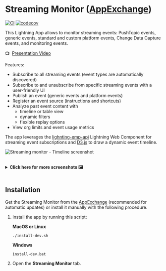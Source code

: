 # Streaming Monitor ([AppExchange](https://appexchange.salesforce.com/appxListingDetail?listingId=a0N3A00000FYEEWUA5))

[![CI](https://github.com/pozil/streaming-monitor/actions/workflows/ci.yml/badge.svg?branch=master)](https://github.com/pozil/streaming-monitor/actions/workflows/ci.yml) [![codecov](https://codecov.io/gh/pozil/streaming-monitor/branch/master/graph/badge.svg)](https://codecov.io/gh/pozil/streaming-monitor)

This Lightning App allows to monitor streaming events: PushTopic events, generic events, standard and custom platform events, Change Data Capture events, and monitoring events.

📺&nbsp;&nbsp;[Presentation Video](https://youtu.be/OTsePo1zMxE)

Features:

- Subscribe to all streaming events (event types are automatically discovered)
- Subscribe to and unsubscribe from specific streaming events with a user-friendly UI
- Publish an event (generic events and platform events)
- Register an event source (instructions and shortcuts)
- Analyze past event content with
    - timeline or table view
    - dynamic filters
    - flexible replay options
- View org limits and event usage metrics

The app leverages the [lighnting-emp-api](https://developer.salesforce.com/docs/component-library/bundle/lightning-emp-api/documentation) Lightning Web Component for streaming event subscriptions and [D3.js](https://d3js.org/) to draw a dynamic event timeline.

![Streaming monitor - Timeline screenshot](gfx/timeline.png)

<br/>
<details><summary><b> Click here for more screenshots 🖼</b></summary>
    <br/>
    <p><img src="gfx/table.png" alt="Streaming monitor - Timeline screenshot"/></p>
    <p><img src="gfx/subscribe.png" alt="Streaming monitor - Timeline screenshot"/></p>
    <p><img src="gfx/event-details.png" alt="Streaming monitor - Timeline screenshot"/></p>
    <p><img src="gfx/org-limits.png" alt="Streaming monitor - Org limits screenshot"/></p>
</details>
<br/>

## Installation

Get the Streaming Monitor from the [AppExchange](https://appexchange.salesforce.com/appxListingDetail?listingId=a0N3A00000FYEEWUA5) (recommended for automatic updates) or install it manually with the following procedure.

1. Install the app by running this script:

    **MacOS or Linux**

    ```
    ./install-dev.sh
    ```

    **Windows**

    ```
    install-dev.bat
    ```

2. Open the **Streaming Monitor** tab.

